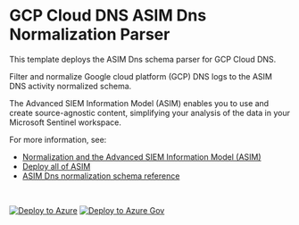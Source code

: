 # GCP Cloud DNS ASIM Dns Normalization Parser

This template deploys the ASIM Dns schema parser for GCP Cloud DNS.

Filter and normalize Google cloud platform (GCP) DNS logs to the ASIM DNS activity normalized schema.


The Advanced SIEM Information Model (ASIM) enables you to use and create source-agnostic content, simplifying your analysis of the data in your Microsoft Sentinel workspace.

For more information, see:

- [Normalization and the Advanced SIEM Information Model (ASIM)](https://aka.ms/AboutASIM)
- [Deploy all of ASIM](https://aka.ms/DeployASIM)
- [ASIM Dns normalization schema reference](https://aka.ms/ASimDnsDoc)

<br>

[![Deploy to Azure](https://aka.ms/deploytoazurebutton)](https://portal.azure.com/#create/Microsoft.Template/uri/https%3A%2F%2Fraw.githubusercontent.com%2FAzure%2FAzure-Sentinel%2Fyf%2Frearrangement2%2FParsers%2FASimDns%2FARM%2FVimDnsGcp%2FVimDnsGcp.json) [![Deploy to Azure Gov](https://aka.ms/deploytoazuregovbutton)](https://portal.azure.us/#create/Microsoft.Template/uri/https%3A%2F%2Fraw.githubusercontent.com%2FAzure%2FAzure-Sentinel%2Fyf%2Frearrangement2%2FParsers%2FASimDns%2FARM%2FVimDnsGcp%2FVimDnsGcp.json)
